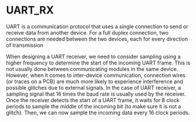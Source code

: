 # UART_RX

UART is a communication protocol that uses a single connection to send or receive data from another 
device. For a full duplex connection, two connections are needed between the two devices, each for 
every direction of transmission

When designing a UART receiver, we need to consider sampling using a higher frequency to determine 
the start of the incoming UART frame. This is not usually done between communicating modules in the 
same device. However, when it comes to inter-device communication, connection wires (or traces on a 
PCB) are much more likely to experience interference and possible glitches due to external signals.
In the case of UART receiver, a sampling signal that 16 times the baud rate is usually used by the 
receiver.
Once the receiver detects the start of a UART frame, it waits for 8 clock periods to sample the middle of 
the incoming bit (to make sure it is not a glitch). Then, we can now sample the incoming data every 16 
clock periods.
